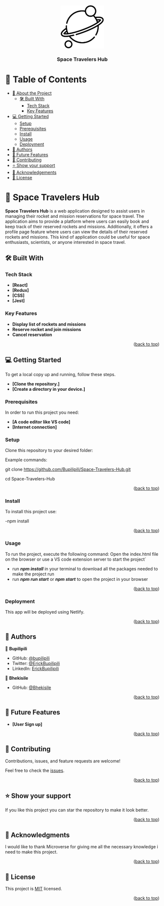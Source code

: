 <a name="readme-top"></a>

<div align="center">
  <img src="./public/planet.png" alt="logo" width="140"  height="auto" />
  <br/>

  <h3><b>Space Travelers Hub</b></h3>

</div>

# 📗 Table of Contents

- [📖 About the Project](#about-project)
  - [🛠 Built With](#built-with)
    - [Tech Stack](#tech-stack)
    - [Key Features](#key-features)
- [💻 Getting Started](#getting-started)
  - [Setup](#setup)
  - [Prerequisites](#prerequisites)
  - [Install](#install)
  - [Usage](#usage)
  - [Deployment](#deployment)
- [👥 Authors](#authors)
- [🔭 Future Features](#future-features)
- [🤝 Contributing](#contributing)
- [⭐️ Show your support](#support)
- [🙏 Acknowledgements](#acknowledgements)
- [📝 License](#license)


# 📖 Space Travelers Hub <a name="about-project"></a>

**Space Travelers Hub** is a web application designed to assist users in managing their rocket and mission reservations for space travel. The application aims to provide a platform where users can easily book and keep track of their reserved rockets and missions. Additionally, it offers a profile page feature where users can view the details of their reserved rockets and missions. This kind of application could be useful for space enthusiasts, scientists, or anyone interested in space travel.

## 🛠 Built With <a name="built-with"></a>

### Tech Stack <a name="tech-stack"></a>
 
- **[React]**
- **[Redux]**
- **[CSS]**
- **[Jest]**

### Key Features <a name="key-features"></a>

- **Display list of rockets and missions**
- **Reserve rocket and join missions**
- **Cancel reservation**

<p align="right">(<a href="#readme-top">back to top</a>)</p>

## 💻 Getting Started <a name="getting-started"></a>

To get a local copy up and running, follow these steps.
- **[Clone the repository.]**
- **[Create a directory in your device.]**

### Prerequisites

In order to run this project you need:
- **[A code editor like VS code]**
- **[Internet connection]**

### Setup

Clone this repository to your desired folder:

Example commands:

  git clone https://github.com/Bupilipili/Space-Travelers-Hub.git
 
  cd Space-Travelers-Hub

<p align="right">(<a href="#readme-top">back to top</a>)</p>

### Install

To install this project use:

-npm install

<p align="right">(<a href="#readme-top">back to top</a>)</p>

### Usage

To run the project, execute the following command:
Open the index.html file on the browser or use a VS code extension server to start the project`

- run ***npm install*** in your terminal to download all the packages needed to make the project run
- run ***npm run start*** or ***npm start*** to open the project in your browser

<p align="right">(<a href="#readme-top">back to top</a>)</p>

### Deployment

This app will be deployed using Netlify.

<p align="right">(<a href="#readme-top">back to top</a>)</p>

## 👥 Authors <a name="authors"></a>

👤 **Bupilipili**

- GitHub: [@bupilipili](https://github.com/bupilipili)
- Twitter: [@ErickBupilipili](https://twitter.com/ErickBupilipili?t=UqGSzTxuad6me1Rf7eplPg&s=08)
- LinkedIn: [ErickBupilipili](https://www.linkedin.com/in/erick-bupilipili-08ba31228)

👤 **Bhekisile**

- GitHub: [@Bhekisile](https://github.com/Bhekisile)


<p align="right">(<a href="#readme-top">back to top</a>)</p>

## 🔭 Future Features <a name="future-features"></a>

- **[User Sign up]**

<p align="right">(<a href="#readme-top">back to top</a>)</p>

## 🤝 Contributing <a name="contributing"></a>

Contributions, issues, and feature requests are welcome!

Feel free to check the [issues](https://github.com/Bupilipili/Space-Travelers-Hub/issues).

<p align="right">(<a href="#readme-top">back to top</a>)</p>

## ⭐️ Show your support <a name="support"></a>

If you like this project you can star the repository to make it look better.

<p align="right">(<a href="#readme-top">back to top</a>)</p>

## 🙏 Acknowledgments <a name="acknowledgements"></a>

I would like to thank Microverse for giving me all the necessary knowledge i need to make this project.

<p align="right">(<a href="#readme-top">back to top</a>)</p>

## 📝 License <a name="license"></a>

This project is [MIT](./MIT.md) licensed.

<p align="right">(<a href="#readme-top">back to top</a>)</p>
